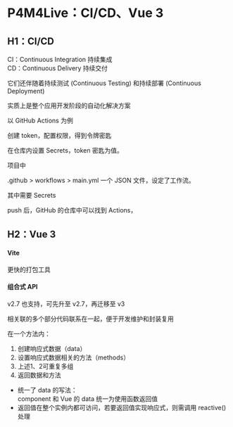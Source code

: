 # P4M4Live：CI/CD、Vue 3

## H1：CI/CD

CI：Continuous Integration 持续集成  
CD：Continuous Delivery 持续交付

它们还伴随着持续测试 (Continuous Testing) 和持续部署 (Continuous Deployment)

实质上是整个应用开发阶段的自动化解决方案

以 GitHub Actions 为例



创建 token，配置权限，得到令牌密匙

在仓库内设置 Secrets，token 密匙为值。



项目中

.github > workflows > main.yml 一个 JSON 文件，设定了工作流。

其中需要 Secrets



push 后，GitHub 的仓库中可以找到 Actions，

## H2：Vue 3

#### Vite

更快的打包工具

#### 组合式 API

v2.7 也支持，可先升至 v2.7，再迁移至 v3

相关联的多个部分代码联系在一起，便于开发维护和封装复用

在一个方法内：

1. 创建响应式数据（data）
2. 设置响应式数据相关的方法（methods）
3. 上述1、2可重复多组
4. 返回数据和方法







- 统一了 data 的写法：  
  component 和 Vue 的 data 统一为使用函数返回值
- 返回值在整个实例内都可访问，若要返回值实现响应式，则需调用 reactive() 处理

